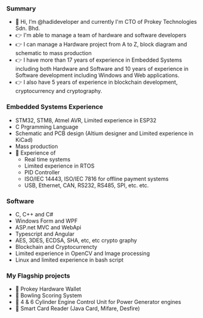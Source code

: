 ### Summary
- 👋 Hi, I’m @hadideveloper and currently I'm CTO of Prokey Technologies Sdn. Bhd.
- 👉 I'm able to manage a team of hardware and software developers
- 👉 I can manage a Hardware project from A to Z, block diagram and schematic to mass production  
- 👉 I have more than 17 years of experience in Embedded Systems including both Hardware and Software and 10 years of experience in Software development including Windows and Web applications.
- 👉 I also have 5 years of experience in blockchain development, cryptocurrency and cryptography.

### Embedded Systems Experience
- STM32, STM8, Atmel AVR, Limited experience in ESP32
- C Prgramming Language
- Schematic and PCB design (Altium designer and Limited experience in KiCad)
- Mass production
- 🔆 Experience of
   - Real time systems
   - Limited experience in RTOS
   - PID Controller
   - ISO/IEC 14443, ISO/IEC 7816 for offline payment systems
   - USB, Ethernet, CAN, RS232, RS485, SPI, etc. etc.

### Software
- C, C++ and C#
- Windows Form and WPF
- ASP.net MVC and WebApi
- Typescript and Angular
- AES, 3DES, ECDSA, SHA, etc, etc crypto graphy
- Blockchain and Cryptocurrencty
- Limited experience in OpenCV and Image processing
- Linux and limited experience in bash script

### My Flagship projects
- 🔆 Prokey Hardware Wallet
- 🔆 Bowling Scoring System
- 🔆 4 & 6 Cylinder Engine Control Unit for Power Generator engines
- 🔆 Smart Card Reader (Java Card, Mifare, Desfire)
